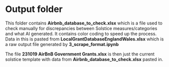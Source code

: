 # Output folder
This folder contains **Airbnb_database_to_check.xlsx** which is a file used to check manually for discrepancies between Solstice measures/categories and what AI generated. It contains color coding to speed up the process. Data in this is pasted from **LocalGrantDatabaseEnglandWales.xlsx** which is a raw output file generated by **3_scrape_format.ipynb**

The file **231019 AirBnB Government Grants.xlsx** is then just the current solstice template with data from **Airbnb_database_to_check.xlsx** pasted in.